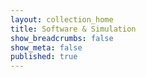 ```yaml
---
layout: collection_home
title: Software & Simulation
show_breadcrumbs: false
show_meta: false
published: true
---
```

